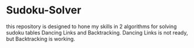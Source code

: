 # Sudoku-Solver
this repository is designed to hone my skills in 2 algorithms for solving sudoku tables Dancing Links and Backtracking.
Dancing Links is not ready, but Backtracking is working.

